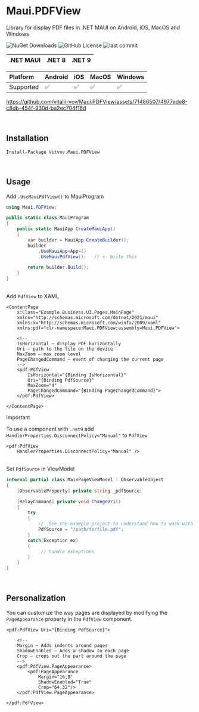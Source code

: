 # Maui.PDFView
Library for display PDF files in .NET MAUI on Android, iOS, MacOS and Windows

![NuGet Downloads](https://img.shields.io/nuget/dt/Vitvov.Maui.PDFView?style=for-the-badge)
![GitHub License](https://img.shields.io/github/license/vitalii-vov/Maui.PDFView?style=for-the-badge)
![last commit](https://img.shields.io/github/last-commit/vitalii-vov/Maui.PDFView?style=for-the-badge)

| .NET MAUI | .NET 8   | .NET 9   |
| :-------- | :------- | :------- |

| Platform  | Android | iOS | MacOS | Windows |
| :-------- | :-----  | :-- | :---- | :------ |
| Supported | ✅      | ✅   | ✅    | ✅      |

https://github.com/vitalii-vov/Maui.PDFView/assets/71486507/4977ede8-c8db-454f-930d-ba2ec704f16d


&nbsp;<br>
## Installation
```
Install-Package Vitvov.Maui.PDFView
```

&nbsp;<br>
## Usage
Add `.UseMauiPdfView()` to MauiProgram
```C#
using Maui.PDFView;

public static class MauiProgram
{
    public static MauiApp CreateMauiApp()
    {
        var builder = MauiApp.CreateBuilder();
        builder
            .UseMauiApp<App>()
            .UseMauiPdfView();   // <- Write this

        return builder.Build();
    }
}
```

&nbsp;<br>
Add `PdfView` to XAML
```xaml
<ContentPage
    x:Class="Example.Business.UI.Pages.MainPage"
    xmlns="http://schemas.microsoft.com/dotnet/2021/maui"
    xmlns:x="http://schemas.microsoft.com/winfx/2009/xaml"
    xmlns:pdf="clr-namespace:Maui.PDFView;assembly=Maui.PDFView">

    <!--
    IsHorizontal — display PDF horizontally
    Uri — path to the file on the device
    MaxZoom — max zoom level
    PageChangedCommand — event of changing the current page
    -->
    <pdf:PdfView
        IsHorizontal="{Binding IsHorizontal}"
        Uri="{Binding PdfSource}"
        MaxZoom="4"
        PageChangedCommand="{Binding PageChangedCommand}">
    </pdf:PdfView>

</ContentPage>
```

> [!IMPORTANT]
> To use a component with `.net9` add `HandlerProperties.DisconnectPolicy="Manual"` to `PdfView`
> ```XAML
> <pdf:PdfView
>     HandlerProperties.DisconnectPolicy="Manual" />
> ```

&nbsp;<br>
Set `PdfSource` in ViewModel
```C#
internal partial class MainPageViewModel : ObservableObject
{
    [ObservableProperty] private string _pdfSource;

    [RelayCommand] private void ChangeUri()
    {
        try 
        {
            //  See the example project to understand how to work with paths.
            PdfSource = "/path/to/file.pdf";
        }
        catch(Exception ex)
        {
             // handle exceptions
        }
    }
}
```

&nbsp;<br>
## Personalization
You can customize the way pages are displayed by modifying the `PageAppearance` property in the `PdfView` component.
```xaml
<pdf:PdfView Uri="{Binding PdfSource}">

    <!--
    Margin — Adds indents around pages
    ShadowEnabled — Adds a shadow to each page
    Crop — crops out the part around the page
    -->
    <pdf:PdfView.PageAppearance>
        <pdf:PageAppearance 
            Margin="16,8" 
            ShadowEnabled="True"
            Crop="64,32"/>
    </pdf:PdfView.PageAppearance>

</pdf:PdfView>
```
